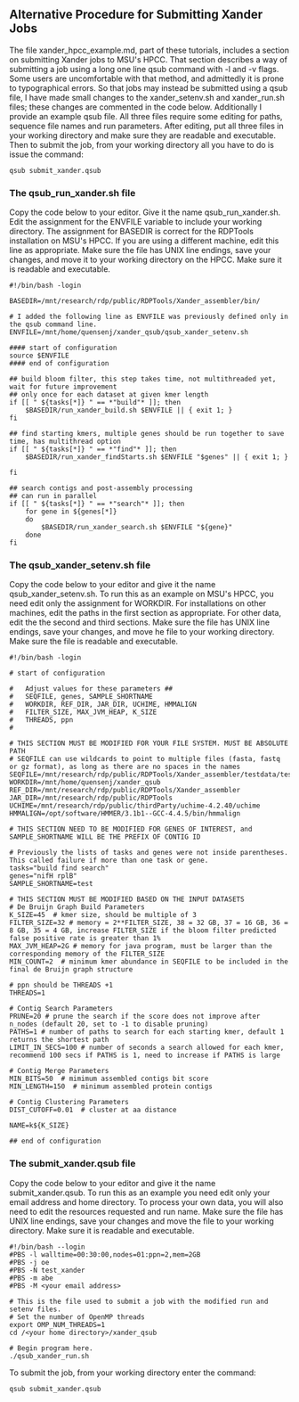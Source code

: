 ## Alternative Procedure for Submitting Xander Jobs
The file xander_hpcc_example.md, part of these tutorials, includes a section on submitting Xander jobs to MSU's HPCC. That section describes a way of submitting a job using a long one line qsub command with -l and -v flags. Some users are uncomfortable with that method, and admittedly it is prone to typographical errors. So that jobs may instead be submitted using a qsub file, I have made small changes to the xander_setenv.sh and xander_run.sh files; these changes are commented in the code below. Additionally I provide an example qsub file. All three files require some editing for paths, sequence file names and run parameters. After editing, put all three files in your working directory and make sure they are readable and executable. Then to submit the job, from your working directory all you have to do is issue the command:  

    qsub submit_xander.qsub

### The qsub_run_xander.sh file
Copy the code below to your editor. Give it the name qsub_run_xander.sh. Edit the assignment for the ENVFILE variable to include your working directory. The assignment for BASEDIR is correct for the RDPTools installation on MSU's HPCC. If you are using a different machine, edit this line as appropriate. Make sure the file has UNIX line endings, save your changes, and move it to your working directory on the HPCC. Make sure it is readable and executable.  

    #!/bin/bash -login

    BASEDIR=/mnt/research/rdp/public/RDPTools/Xander_assembler/bin/
    
    # I added the following line as ENVFILE was previously defined only in the qsub command line.
    ENVFILE=/mnt/home/quensenj/xander_qsub/qsub_xander_setenv.sh

    #### start of configuration
    source $ENVFILE
    #### end of configuration

    ## build bloom filter, this step takes time, not multithreaded yet, wait for future improvement
    ## only once for each dataset at given kmer length
    if [[ " ${tasks[*]} " == *"build"* ]]; then
    	$BASEDIR/run_xander_build.sh $ENVFILE || { exit 1; }
    fi

    ## find starting kmers, multiple genes should be run together to save time, has multithread option
    if [[ " ${tasks[*]} " == *"find"* ]]; then
    	$BASEDIR/run_xander_findStarts.sh $ENVFILE "$genes" || { exit 1; }

    fi

    ## search contigs and post-assembly processing
    ## can run in parallel
    if [[ " ${tasks[*]} " == *"search"* ]]; then
    	for gene in ${genes[*]}
		do
			$BASEDIR/run_xander_search.sh $ENVFILE "${gene}"
		done
    fi

### The qsub_xander_setenv.sh file
Copy the code below to your editor and give it the name qsub_xander_setenv.sh. To run this as an example on MSU's HPCC, you need edit only the assignment for WORKDIR. For installations on other machines, edit the paths in the first section as appropriate. For other data, edit the the second and third sections. Make sure the file has UNIX line endings, save your changes, and move he file to your working directory. Make sure the file is readable and executable.  

    #!/bin/bash -login

    # start of configuration

    #   Adjust values for these parameters ##
    #   SEQFILE, genes, SAMPLE_SHORTNAME
    #   WORKDIR, REF_DIR, JAR_DIR, UCHIME, HMMALIGN
    #   FILTER_SIZE, MAX_JVM_HEAP, K_SIZE
    #   THREADS, ppn
    #

    # THIS SECTION MUST BE MODIFIED FOR YOUR FILE SYSTEM. MUST BE ABSOLUTE PATH
    # SEQFILE can use wildcards to point to multiple files (fasta, fastq or gz format), as long as there are no spaces in the names
    SEQFILE=/mnt/research/rdp/public/RDPTools/Xander_assembler/testdata/test_reads.fa
    WORKDIR=/mnt/home/quensenj/xander_qsub
    REF_DIR=/mnt/research/rdp/public/RDPTools/Xander_assembler
    JAR_DIR=/mnt/research/rdp/public/RDPTools
    UCHIME=/mnt/research/rdp/public/thirdParty/uchime-4.2.40/uchime
    HMMALIGN=/opt/software/HMMER/3.1b1--GCC-4.4.5/bin/hmmalign

    # THIS SECTION NEED TO BE MODIFIED FOR GENES OF INTEREST, and SAMPLE_SHORTNAME WILL BE THE PREFIX OF CONTIG ID

    # Previously the lists of tasks and genes were not inside parentheses. This called failure if more than one task or gene.
    tasks="build find search"
    genes="nifH rplB"
    SAMPLE_SHORTNAME=test

    # THIS SECTION MUST BE MODIFIED BASED ON THE INPUT DATASETS
    # De Bruijn Graph Build Parameters
    K_SIZE=45  # kmer size, should be multiple of 3
    FILTER_SIZE=32 # memory = 2**FILTER_SIZE, 38 = 32 GB, 37 = 16 GB, 36 = 8 GB, 35 = 4 GB, increase FILTER_SIZE if the bloom filter predicted false positive rate is greater than 1%
    MAX_JVM_HEAP=2G # memory for java program, must be larger than the corresponding memory of the FILTER_SIZE
    MIN_COUNT=2  # minimum kmer abundance in SEQFILE to be included in the final de Bruijn graph structure

    # ppn should be THREADS +1
    THREADS=1

    # Contig Search Parameters
    PRUNE=20 # prune the search if the score does not improve after n_nodes (default 20, set to -1 to disable pruning)
    PATHS=1 # number of paths to search for each starting kmer, default 1 returns the shortest path
    LIMIT_IN_SECS=100 # number of seconds a search allowed for each kmer, recommend 100 secs if PATHS is 1, need to increase if PATHS is large 

    # Contig Merge Parameters
    MIN_BITS=50  # mimimum assembled contigs bit score
    MIN_LENGTH=150  # minimum assembled protein contigs

    # Contig Clustering Parameters
    DIST_CUTOFF=0.01  # cluster at aa distance 

    NAME=k${K_SIZE}

    ## end of configuration

### The submit_xander.qsub file
Copy the code below to your editor and give it the name submit_xander.qsub. To run this as an example you need edit only your email address and home directory. To process your own data, you will also need to edit the resources requested and run name. Make sure the file has UNIX line endings, save your changes and move the file to your working directory. Make sure it is readable and executable.

    #!/bin/bash --login
    #PBS -l walltime=00:30:00,nodes=01:ppn=2,mem=2GB
    #PBS -j oe
    #PBS -N test_xander
    #PBS -m abe
    #PBS -M <your email address>

    # This is the file used to submit a job with the modified run and setenv files.
    # Set the number of OpenMP threads
    export OMP_NUM_THREADS=1
    cd /<your home directory>/xander_qsub

    # Begin program here.
    ./qsub_xander_run.sh


To submit the job, from your working directory enter the command:  

    qsub submit_xander.qsub
